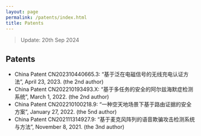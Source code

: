 ```yaml
---
layout: page
permalink: /patents/index.html
title: Patents
---
```


> Update: 20th Sep 2024

## Patents

- China Patent CN202310440665.3: “基于泛在电磁信号的无线充电认证方法”, April 23, 2023. (the 2nd author)
- China Patent CN202210193493.X: “基于多任务的安全的阿尔兹海默症检测系统”, March 1, 2022. (the 2nd author)
- China Patent CN202210100218.9: “一种空天地场景下基于路由证据的安全方案”, January 27, 2022. (the 5nd author)
- China Patent CN202111314927.9: “基于麦克风阵列的语音欺骗攻击检测系统与方法”, November 8, 2021. (the 3nd author)


<br>
